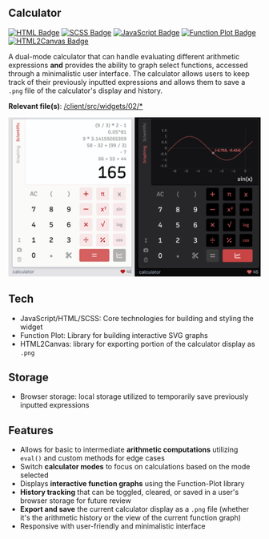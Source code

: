 ## Calculator

[![HTML Badge](https://img.shields.io/badge/HTML-B81717)](https://github.com/aniqatc/playground)
[![SCSS Badge](https://img.shields.io/badge/SCSS-B81717)](https://github.com/aniqatc/playground)
[![JavaScript Badge](https://img.shields.io/badge/JavaScript-B81717)](https://github.com/aniqatc/playground)
[![Function Plot Badge](https://img.shields.io/badge/FunctionPlot-B81717)](https://github.com/mauriciopoppe/function-plot)
[![HTML2Canvas Badge](https://img.shields.io/badge/HTML2Canvas-B81717)](https://github.com/niklasvh/html2canvas)

A dual-mode calculator that can handle evaluating different arithmetic expressions **and** provides the ability to graph select functions, accessed through a minimalistic user interface. The calculator allows users to keep track of their previously inputted expressions and allows them to save a `.png` file of the calculator's display and history.

**Relevant file(s)**: [/client/src/widgets/02/\*](../../client/src/widgets/02/)

<a href="https://playground.aniqa.dev/"><img src="/docs/screenshots/widget-02_v2.png"></a>

## Tech

- JavaScript/HTML/SCSS: Core technologies for building and styling the widget
- Function Plot: Library for building interactive SVG graphs
- HTML2Canvas: library for exporting portion of the calculator display as `.png`

## Storage

- Browser storage: local storage utilized to temporarily save previously inputted expressions

## Features

- Allows for basic to intermediate **arithmetic computations** utilizing `eval()` and custom methods for edge cases
- Switch **calculator modes** to focus on calculations based on the mode selected
- Displays **interactive function graphs** using the Function-Plot library
- **History tracking** that can be toggled, cleared, or saved in a user's browser storage for future review
- **Export and save** the current calculator display as a `.png` file (whether it's the arithmetic history or the view of the current function graph)
- Responsive with user-friendly and minimalistic interface
